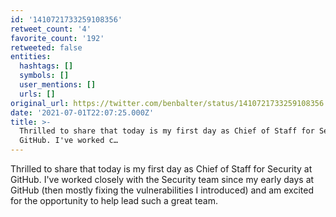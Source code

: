 ```yaml
---
id: '1410721733259108356'
retweet_count: '4'
favorite_count: '192'
retweeted: false
entities:
  hashtags: []
  symbols: []
  user_mentions: []
  urls: []
original_url: https://twitter.com/benbalter/status/1410721733259108356
date: '2021-07-01T22:07:25.000Z'
title: >-
  Thrilled to share that today is my first day as Chief of Staff for Security at
  GitHub. I've worked c…
---
```


Thrilled to share that today is my first day as Chief of Staff for Security at GitHub. I've worked closely with the Security team since my early days at GitHub (then mostly fixing the vulnerabilities I introduced) and am excited for the opportunity to help lead such a great team.